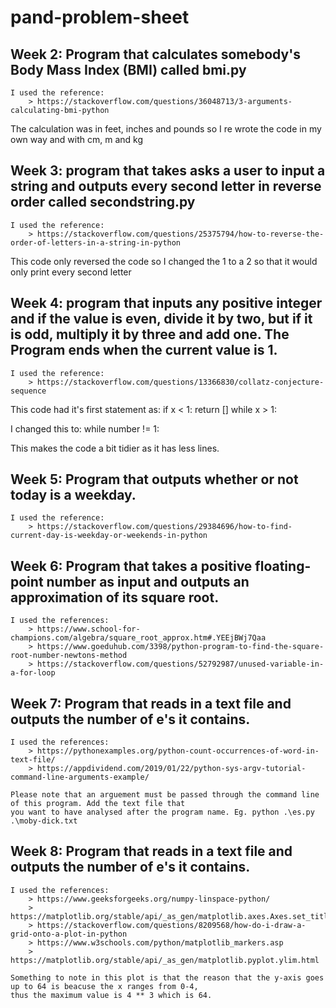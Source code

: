 # pand-problem-sheet

## Week 2: Program that calculates somebody's Body Mass Index (BMI) called bmi.py
    I used the reference:
        > https://stackoverflow.com/questions/36048713/3-arguments-calculating-bmi-python

The calculation was in feet, inches and pounds so I re wrote the code in my own way and with cm, m and kg

## Week 3: program that takes asks a user to input a string and outputs every second letter in reverse order called secondstring.py
    I used the reference:
        > https://stackoverflow.com/questions/25375794/how-to-reverse-the-order-of-letters-in-a-string-in-python

This code only reversed the code so I changed the 1 to a 2 so that it would only print every second letter

## Week 4: program that inputs any positive integer and if the value is even, divide it by two, but if it is odd, multiply it by three and add one. The Program ends when the current value is 1.
    I used the reference:
        > https://stackoverflow.com/questions/13366830/collatz-conjecture-sequence

This code had it's first statement as:
 if x < 1:
       return []
    while x > 1:

I changed this to:
 while number != 1:

 This makes the code a bit tidier as it has less lines.

## Week 5: Program that outputs whether or not today is a weekday.
    I used the reference:
        > https://stackoverflow.com/questions/29384696/how-to-find-current-day-is-weekday-or-weekends-in-python

## Week 6: Program that takes a positive floating-point number as input and outputs an approximation of its square root.
    I used the references:
        > https://www.school-for-champions.com/algebra/square_root_approx.htm#.YEEjBWj7Qaa
        > https://www.goeduhub.com/3398/python-program-to-find-the-square-root-number-newtons-method
        > https://stackoverflow.com/questions/52792987/unused-variable-in-a-for-loop

## Week 7: Program that reads in a text file and outputs the number of e's it contains.
    I used the references:
        > https://pythonexamples.org/python-count-occurrences-of-word-in-text-file/
        > https://appdividend.com/2019/01/22/python-sys-argv-tutorial-command-line-arguments-example/
    
    Please note that an arguement must be passed through the command line of this program. Add the text file that 
    you want to have analysed after the program name. Eg. python .\es.py .\moby-dick.txt

## Week 8: Program that reads in a text file and outputs the number of e's it contains.
    I used the references:
        > https://www.geeksforgeeks.org/numpy-linspace-python/
        > https://matplotlib.org/stable/api/_as_gen/matplotlib.axes.Axes.set_title.html
        > https://stackoverflow.com/questions/8209568/how-do-i-draw-a-grid-onto-a-plot-in-python
        > https://www.w3schools.com/python/matplotlib_markers.asp
        > https://matplotlib.org/stable/api/_as_gen/matplotlib.pyplot.ylim.html

    Something to note in this plot is that the reason that the y-axis goes up to 64 is beacuse the x ranges from 0-4,
    thus the maximum value is 4 ** 3 which is 64.